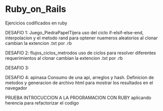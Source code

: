 # Ruby_on_Rails
Ejercicios codificados en ruby

DESAFIO 1: Juego_PiedraPapelTijera
  uso del ciclo if-elsif-else-end, interpolacion y el metodo rand para optener nuemeros aleatorios 
  al clonar cambian la extencion .txt por .rb 

DESAFIO 2: flujos_ciclos_metrodos
  uso de ciclos para resolver diferentes requerimientos
  al clonar cambian la extencion .txt por .rb

DESAFIO 3: 

DESAFIO 4: apinasa
  Consumo de una api, arreglos y hash. Definicion de metodos y generacion de archivo html para mostrar los resultados en el navegador

PRUEBA INTROCUCCION A LA PROGRAMACION CON RUBY
  aplicando herencia para refactorizar el codigo
